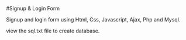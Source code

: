 #Signup & Login Form 

Signup and login form  using Html, Css, Javascript, Ajax, Php and Mysql.

view the sql.txt file to create database.
